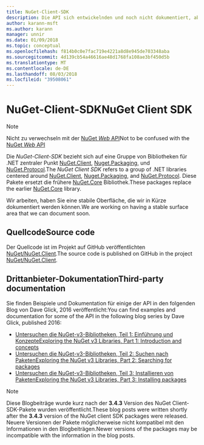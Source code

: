 ```yaml
---
title: NuGet-Client-SDK
description: Die API sich entwickelnden und noch nicht dokumentiert, aber Beispiele stehen Dave Glicks-Blog.
author: karann-msft
ms.author: karann
manager: unnir
ms.date: 01/09/2018
ms.topic: conceptual
ms.openlocfilehash: f814b0c0e7fac719e4221a8d8e945de703348aba
ms.sourcegitcommit: 4d139cb54a46616ae48d1768fa108ae3bf450d5b
ms.translationtype: MT
ms.contentlocale: de-DE
ms.lasthandoff: 08/03/2018
ms.locfileid: "39508061"
---
```

# <a name="nuget-client-sdk"></a><span data-ttu-id="7c204-103">NuGet-Client-SDK</span><span class="sxs-lookup"><span data-stu-id="7c204-103">NuGet Client SDK</span></span>

> [!Note]
> <span data-ttu-id="7c204-104">Nicht zu verwechseln mit der [NuGet *Web* API](https://docs.microsoft.com/en-us/nuget/api/overview)</span><span class="sxs-lookup"><span data-stu-id="7c204-104">Not to be confused with the [NuGet *Web* API](https://docs.microsoft.com/en-us/nuget/api/overview)</span></span>

<span data-ttu-id="7c204-105">Die *NuGet-Client-SDK* bezieht sich auf eine Gruppe von Bibliotheken für .NET zentraler Punkt [NuGet.Client](https://www.nuget.org/packages/NuGet.Client), [Nuget.Packaging](https://www.nuget.org/packages/NuGet.Packaging), und [NuGet.Protocol](https://www.nuget.org/packages/NuGet.Protocol).</span><span class="sxs-lookup"><span data-stu-id="7c204-105">The *NuGet Client SDK* refers to a group of .NET libraries centered around [NuGet.Client](https://www.nuget.org/packages/NuGet.Client), [Nuget.Packaging](https://www.nuget.org/packages/NuGet.Packaging), and [NuGet.Protocol](https://www.nuget.org/packages/NuGet.Protocol).</span></span> <span data-ttu-id="7c204-106">Diese Pakete ersetzt die frühere [NuGet.Core](https://www.nuget.org/packages/NuGet.Core/) Bibliothek.</span><span class="sxs-lookup"><span data-stu-id="7c204-106">These packages replace the earlier [NuGet.Core](https://www.nuget.org/packages/NuGet.Core/) library.</span></span>

<span data-ttu-id="7c204-107">Wir arbeiten, haben Sie eine stabile Oberfläche, die wir in Kürze dokumentiert werden können.</span><span class="sxs-lookup"><span data-stu-id="7c204-107">We are working on having a stable surface area that we can document soon.</span></span>

## <a name="source-code"></a><span data-ttu-id="7c204-108">Quellcode</span><span class="sxs-lookup"><span data-stu-id="7c204-108">Source code</span></span>

<span data-ttu-id="7c204-109">Der Quellcode ist im Projekt auf GitHub veröffentlichten [NuGet/NuGet.Client](https://github.com/NuGet/NuGet.Client).</span><span class="sxs-lookup"><span data-stu-id="7c204-109">The source code is published on GitHub in the project [NuGet/NuGet.Client](https://github.com/NuGet/NuGet.Client).</span></span>

## <a name="third-party-documentation"></a><span data-ttu-id="7c204-110">Drittanbieter-Dokumentation</span><span class="sxs-lookup"><span data-stu-id="7c204-110">Third-party documentation</span></span>

<span data-ttu-id="7c204-111">Sie finden Beispiele und Dokumentation für einige der API in den folgenden Blog von Dave Glick, 2016 veröffentlicht:</span><span class="sxs-lookup"><span data-stu-id="7c204-111">You can find examples and documentation for some of the API in the following blog series by Dave Glick, published 2016:</span></span>

- [<span data-ttu-id="7c204-112">Untersuchen die NuGet-v3-Bibliotheken, Teil 1: Einführung und Konzepte</span><span class="sxs-lookup"><span data-stu-id="7c204-112">Exploring the NuGet v3 Libraries, Part 1: Introduction and concepts</span></span>](http://daveaglick.com/posts/exploring-the-nuget-v3-libraries-part-1)
- [<span data-ttu-id="7c204-113">Untersuchen die NuGet-v3-Bibliotheken, Teil 2: Suchen nach Paketen</span><span class="sxs-lookup"><span data-stu-id="7c204-113">Exploring the NuGet v3 Libraries, Part 2: Searching for packages</span></span>](http://daveaglick.com/posts/exploring-the-nuget-v3-libraries-part-2)
- [<span data-ttu-id="7c204-114">Untersuchen die NuGet-v3-Bibliotheken, Teil 3: Installieren von Paketen</span><span class="sxs-lookup"><span data-stu-id="7c204-114">Exploring the NuGet v3 Libraries, Part 3: Installing packages</span></span>](http://daveaglick.com/posts/exploring-the-nuget-v3-libraries-part-3)

> [!Note]
> <span data-ttu-id="7c204-115">Diese Blogbeiträge wurde kurz nach der **3.4.3** Version des NuGet Client-SDK-Pakete wurden veröffentlicht.</span><span class="sxs-lookup"><span data-stu-id="7c204-115">These blog posts were written shortly after the **3.4.3** version of the NuGet client SDK packages were released.</span></span>
> <span data-ttu-id="7c204-116">Neuere Versionen der Pakete möglicherweise nicht kompatibel mit den Informationen in den Blogbeiträgen.</span><span class="sxs-lookup"><span data-stu-id="7c204-116">Newer versions of the packages may be incompatible with the information in the blog posts.</span></span>

